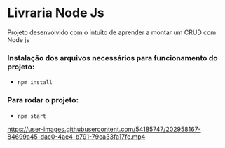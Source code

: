 # Livraria Node Js 

Projeto desenvolvido com o intuito de aprender a montar um CRUD com Node js

### Instalação dos arquivos necessários para funcionamento do projeto:
- `npm install`

### Para rodar o projeto:
- `npm start`


https://user-images.githubusercontent.com/54185747/202958167-84699a45-dac0-4ae4-b791-79ca33fa17fc.mp4

